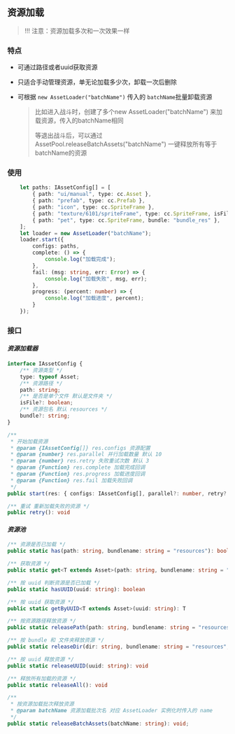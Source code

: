 ## 资源加载
> !!! 注意：资源加载多次和一次效果一样

### 特点
  * 可通过路径或者uuid获取资源

  * 只适合手动管理资源，单无论加载多少次，卸载一次后删除

  * 可根据 `new AssetLoader("batchName")` 传入的 `batchName`批量卸载资源

    > 比如进入战斗时，创建了多个new AssetLoader("batchName") 来加载资源，传入的batchName相同
    >
    > 等退出战斗后，可以通过 AssetPool.releaseBatchAssets("batchName") 一键释放所有等于batchName的资源

### 使用
```typescript
    let paths: IAssetConfig[] = [
        { path: "ui/manual", type: cc.Asset },
        { path: "prefab", type: cc.Prefab },
        { path: "icon", type: cc.SpriteFrame },
        { path: "texture/6101/spriteFrame", type: cc.SpriteFrame, isFile: true },
        { path: "pet", type: cc.SpriteFrame, bundle: "bundle_res" },
    ];
    let loader = new AssetLoader("batchName");
    loader.start({
        configs: paths,
        complete: () => {
            console.log("加载完成");
        },
        fail: (msg: string, err: Error) => {
            console.log("加载失败", msg, err);
        },
        progress: (percent: number) => {
            console.log("加载进度", percent);
        }
    });
```

### 接口
#### *资源加载器*

```typescript
interface IAssetConfig {
    /** 资源类型 */
    type: typeof Asset;
    /** 资源路径 */
    path: string;
    /** 是否是单个文件 默认是文件夹 */
    isFile?: boolean;
    /** 资源包名 默认 resources */
    bundle?: string;
}

/**
 * 开始加载资源
 * @param {IAssetConfig[]} res.configs 资源配置
 * @param {number} res.parallel 并行加载数量 默认 10
 * @param {number} res.retry 失败重试次数 默认 3
 * @param {Function} res.complete 加载完成回调
 * @param {Function} res.progress 加载进度回调
 * @param {Function} res.fail 加载失败回调
 */
public start(res: { configs: IAssetConfig[], parallel?: number, retry?: number, complete: () => void, fail: (msg: string, err: Error) => void, progress?: (percent: number) => void }): void

/** 重试 重新加载失败的资源 */
public retry(): void
```

#### *资源池*

```typescript
/** 资源是否已加载 */
public static has(path: string, bundlename: string = "resources"): boolean

/** 获取资源 */
public static get<T extends Asset>(path: string, bundlename: string = "resources"): T

/** 按 uuid 判断资源是否已加载 */
public static hasUUID(uuid: string): boolean

/** 按 uuid 获取资源 */
public static getByUUID<T extends Asset>(uuid: string): T

/** 按资源路径释放资源 */
public static releasePath(path: string, bundlename: string = "resources"): void

/** 按 bundle 和 文件夹释放资源 */
public static releaseDir(dir: string, bundlename: string = "resources", asset: typeof Asset): Promise<boolean>

/** 按 uuid 释放资源 */
public static releaseUUID(uuid: string): void

/** 释放所有加载的资源 */
public static releaseAll(): void

/** 
 * 按资源加载批次释放资源
 * @param batchName 资源加载批次名 对应 AssetLoader 实例化时传入的 name
 */
public static releaseBatchAssets(batchName: string): void;
```

